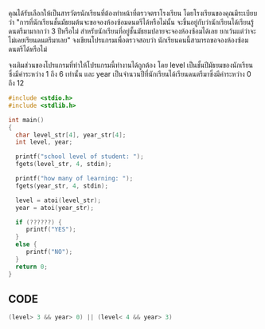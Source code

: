 คุณได้รับเลือกให้เป็นสารวัตรนักเรียนที่ต้องทำหน้าที่ตรวจตราโรงเรียน โดยโรงเรียนของคุณมีระเบียบว่า "การที่นักเรียนชั้นมัธยมต้นจะขอจองห้องซ้อมดนตรีได้หรือไม่นั้น จะขึ้นอยู่กับว่านักเรียนได้เรียนรู้ดนตรีมามากกว่า 3 ปีหรือไม่ สำหรับนักเรียนที่อยู่ชั้นมัธยมปลายจะจองห้องซ้อมได้เลย ยกเว้นแต่ว่าจะไม่เคยเรียนดนตรีมาเลย" จงเขียนโปรแกรมเพื่อตรวจสอบว่า นักเรียนคนนี้สามารถขอจองห้องซ้อมดนตรีได้หรือไม่

จงเติมส่วนของโปรแกรมที่ทำให้โปรแกรมนี้ทำงานได้ถูกต้อง โดย level เป็นชั้นปีมัธยมของนักเรียนซึ่งมีค่าระหว่าง 1 ถึง 6 เท่านั้น และ year เป็นจำนวนปีที่นักเรียนได้เรียนดนตรีมาซึ่งมีค่าระหว่าง 0 ถึง 12
```c
#include <stdio.h>
#include <stdlib.h>

int main()
{
  char level_str[4], year_str[4];
  int level, year;

  printf("school level of student: ");
  fgets(level_str, 4, stdin);

  printf("how many of learning: ");
  fgets(year_str, 4, stdin);

  level = atoi(level_str);
  year = atoi(year_str);

  if (??????) {
     printf("YES");
  }
  else {
     printf("NO");
  }
  return 0;
}
```
## CODE
```c
(level> 3 && year> 0) || (level< 4 && year> 3)
```